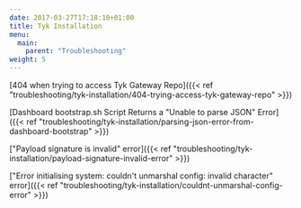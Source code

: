 ```yaml
---
date: 2017-03-27T17:18:10+01:00
title: Tyk Installation
menu:
  main:
    parent: "Troubleshooting"
weight: 5
---
```


[404 when trying to access Tyk Gateway Repo]({{< ref "troubleshooting/tyk-installation/404-trying-access-tyk-gateway-repo" >}})

[Dashboard bootstrap.sh Script Returns a "Unable to parse JSON" Error]({{< ref "troubleshooting/tyk-installation/parsing-json-error-from-dashboard-bootstrap" >}})

["Payload signature is invalid" error]({{< ref "troubleshooting/tyk-installation/payload-signature-invalid-error" >}})

["Error initialising system: couldn't unmarshal config: invalid character" error]({{< ref "troubleshooting/tyk-installation/couldnt-unmarshal-config-error" >}})
